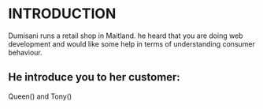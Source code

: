 # INTRODUCTION
Dumisani runs a retail shop in Maitland. he heard that you are doing web development and would like some help in terms of understanding consumer behaviour.

## He introduce you to her customer:
Queen() and Tony()
